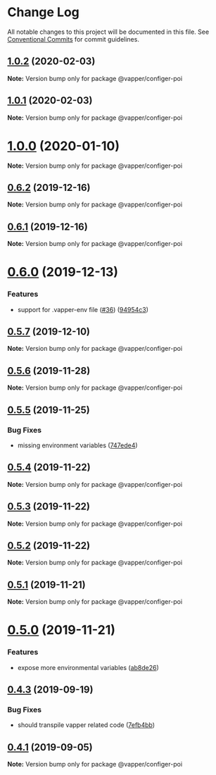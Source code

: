 # Change Log

All notable changes to this project will be documented in this file.
See [Conventional Commits](https://conventionalcommits.org) for commit guidelines.

## [1.0.2](https://github.com/vapperjs/vapper/compare/@vapper/configer-poi@1.0.1...@vapper/configer-poi@1.0.2) (2020-02-03)

**Note:** Version bump only for package @vapper/configer-poi





## [1.0.1](https://github.com/vapperjs/vapper/compare/@vapper/configer-poi@1.0.0...@vapper/configer-poi@1.0.1) (2020-02-03)

**Note:** Version bump only for package @vapper/configer-poi





# [1.0.0](https://github.com/vapperjs/vapper/compare/@vapper/configer-poi@0.6.2...@vapper/configer-poi@1.0.0) (2020-01-10)

**Note:** Version bump only for package @vapper/configer-poi





## [0.6.2](https://github.com/vapperjs/vapper/compare/@vapper/configer-poi@0.6.1...@vapper/configer-poi@0.6.2) (2019-12-16)

**Note:** Version bump only for package @vapper/configer-poi





## [0.6.1](https://github.com/vapperjs/vapper/compare/@vapper/configer-poi@0.6.0...@vapper/configer-poi@0.6.1) (2019-12-16)

**Note:** Version bump only for package @vapper/configer-poi





# [0.6.0](https://github.com/vapperjs/vapper/compare/@vapper/configer-poi@0.5.7...@vapper/configer-poi@0.6.0) (2019-12-13)


### Features

* support for .vapper-env file ([#36](https://github.com/vapperjs/vapper/issues/36)) ([94954c3](https://github.com/vapperjs/vapper/commit/94954c3))





## [0.5.7](https://github.com/vapperjs/vapper/compare/@vapper/configer-poi@0.5.6...@vapper/configer-poi@0.5.7) (2019-12-10)

**Note:** Version bump only for package @vapper/configer-poi





## [0.5.6](https://github.com/vapperjs/vapper/compare/@vapper/configer-poi@0.5.5...@vapper/configer-poi@0.5.6) (2019-11-28)

**Note:** Version bump only for package @vapper/configer-poi





## [0.5.5](https://github.com/vapperjs/vapper/compare/@vapper/configer-poi@0.5.4...@vapper/configer-poi@0.5.5) (2019-11-25)


### Bug Fixes

* missing environment variables ([747ede4](https://github.com/vapperjs/vapper/commit/747ede4))





## [0.5.4](https://github.com/vapperjs/vapper/compare/@vapper/configer-poi@0.5.3...@vapper/configer-poi@0.5.4) (2019-11-22)

**Note:** Version bump only for package @vapper/configer-poi





## [0.5.3](https://github.com/vapperjs/vapper/compare/@vapper/configer-poi@0.5.2...@vapper/configer-poi@0.5.3) (2019-11-22)

**Note:** Version bump only for package @vapper/configer-poi





## [0.5.2](https://github.com/vapperjs/vapper/compare/@vapper/configer-poi@0.5.1...@vapper/configer-poi@0.5.2) (2019-11-22)

**Note:** Version bump only for package @vapper/configer-poi





## [0.5.1](https://github.com/vapperjs/vapper/compare/@vapper/configer-poi@0.5.0...@vapper/configer-poi@0.5.1) (2019-11-21)

**Note:** Version bump only for package @vapper/configer-poi





# [0.5.0](https://github.com/vapperjs/vapper/compare/@vapper/configer-poi@0.4.3...@vapper/configer-poi@0.5.0) (2019-11-21)


### Features

* expose more environmental variables ([ab8de26](https://github.com/vapperjs/vapper/commit/ab8de26))





## [0.4.3](https://github.com/vapperjs/vapper/compare/@vapper/configer-poi@0.4.2...@vapper/configer-poi@0.4.3) (2019-09-19)


### Bug Fixes

* should transpile vapper related code ([7efb4bb](https://github.com/vapperjs/vapper/commit/7efb4bb))





## [0.4.1](https://github.com/vapperjs/vapper/compare/@vapper/configer-poi@0.4.0...@vapper/configer-poi@0.4.1) (2019-09-05)

**Note:** Version bump only for package @vapper/configer-poi
